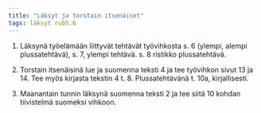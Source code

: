 ```yaml
---
title: "Läksyt ja torstain itsenäiset"
tags: läksyt rub5.6
---
```


1. Läksynä työelämään liittyvät tehtävät työvihkosta s. 6 (ylempi, alempi plussatehtävä), s. 7, ylempi tehtävä. s. 8 ristikko plussatehtävä.

2. Torstain itsenäisinä lue ja suomenna teksti 4 ja tee työvihkon sivut 13 ja 14. Tee myös kirjasta tekstin 4 t. 8. Plussatehtävänä t. 10a, kirjallisesti.

3. Maanantain tunnin läksynä suomenna teksti 2 ja tee siitä 10 kohdan tiivistelmä suomeksi vihkoon.